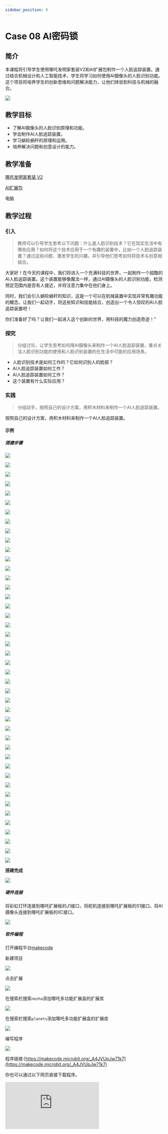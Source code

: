 ```yaml
---
sidebar_position: 9
---
```


# Case 08 AI密码锁


## 简介

本课程将引导学生使用哪吒发明家套装V2和AI扩展包制作一个人脸追踪装置。通过结合机械设计和人工智能技术，学生将学习如何使用AI摄像头的人脸识别功能。这个项目将培养学生的创新思维和问题解决能力，让他们体验到科技与机械的融合。

![](./images/ai-accessories-pack-case-01-01.png)

## 教学目标

- 了解AI摄像头的人脸识别原理和功能。
- 学会制作AI人脸追踪装置。
- 学习蜗轮蜗杆的原理和运用。
- 培养解决问题和创意设计的能力。

## 教学准备

[哪吒发明家套装 V2](https://www.elecfreaks.com/nezha-inventor-s-kit-v2-for-micro-bit.html)

[AI扩展包](https://www.elecfreaks.com/nezha-inventor-s-kit-v2-for-micro-bit.html)

电脑

## 教学过程

### 引入

>教师可以引导学生思考以下问题：什么是人脸识别技术？它在现实生活中有哪些应用？如何将这个技术应用于一个有趣的装置中，比如一个人脸追踪装置？通过这些问题，激发学生的兴趣，并引导他们思考如何将技术与创意相结合。

大家好！在今天的课程中，我们将进入一个充满科技的世界，一起制作一个超酷的AI人脸追踪装置。这个装置能够像魔法一样，通过AI摄像头的人脸识别功能，检测预定范围内是否有人接近，并将注意力集中在他们身上。

同时，我们会引入蜗轮蜗杆的知识，这是一个可以在机械装置中实现非常有趣功能的概念。让我们一起动手，将这些知识和技能结合，创造出一个令人惊叹的AI人脸追踪装置吧！

你们准备好了吗？让我们一起进入这个创新的世界，用科技的魔力创造奇迹！"

### 探究

>分组讨论，让学生思考如何用AI摄像头来制作一个AI人脸追踪装置，重点关注人脸识别功能的使用和人脸识别装置的在生活中可能的应用场景。

- 人脸识别技术是如何工作的？它如何识别人的脸部？
- AI人脸追踪装置如何工作？
- AI人脸追踪装置如何工作？
- 这个装置有什么实际应用？

### 实践

>分组动手，按照自己的设计方案，用积木材料来制作一个AI人脸追踪装置。

按照自己的设计方案，用积木材料来制作一个AI人脸追踪装置。

#### 示例

##### 搭建步骤

![](./images/ai-accessories-pack-step-08-01.png)

![](./images/ai-accessories-pack-step-08-02.png)

![](./images/ai-accessories-pack-step-08-03.png)

![](./images/ai-accessories-pack-step-08-04.png)

![](./images/ai-accessories-pack-step-08-05.png)

![](./images/ai-accessories-pack-step-08-06.png)

![](./images/ai-accessories-pack-step-08-07.png)

![](./images/ai-accessories-pack-step-08-08.png)

![](./images/ai-accessories-pack-step-08-09.png)

![](./images/ai-accessories-pack-step-08-10.png)

![](./images/ai-accessories-pack-step-08-11.png)

![](./images/ai-accessories-pack-step-08-12.png)

![](./images/ai-accessories-pack-step-08-13.png)

![](./images/ai-accessories-pack-step-08-14.png)

![](./images/ai-accessories-pack-step-08-15.png)

![](./images/ai-accessories-pack-step-08-16.png)

![](./images/ai-accessories-pack-step-08-17.png)

![](./images/ai-accessories-pack-step-08-18.png)

![](./images/ai-accessories-pack-step-08-19.png)

![](./images/ai-accessories-pack-step-08-20.png)

![](./images/ai-accessories-pack-step-08-21.png)

![](./images/ai-accessories-pack-step-08-22.png)

![](./images/ai-accessories-pack-step-08-23.png)

![](./images/ai-accessories-pack-step-08-24.png)

![](./images/ai-accessories-pack-step-08-25.png)

![](./images/ai-accessories-pack-step-08-26.png)

![](./images/ai-accessories-pack-step-08-27.png)

![](./images/ai-accessories-pack-step-08-28.png)

![](./images/ai-accessories-pack-step-08-29.png)

![](./images/ai-accessories-pack-step-08-30.png)

![](./images/ai-accessories-pack-step-08-31.png)

![](./images/ai-accessories-pack-step-08-32.png)

![](./images/ai-accessories-pack-step-08-33.png)

![](./images/ai-accessories-pack-step-08-34.png)

![](./images/ai-accessories-pack-step-08-35.png)

![](./images/ai-accessories-pack-step-08-36.png)

![](./images/ai-accessories-pack-step-08-37.png)

![](./images/ai-accessories-pack-step-08-38.png)

![](./images/ai-accessories-pack-step-08-39.png)

![](./images/ai-accessories-pack-step-08-40.png)

![](./images/ai-accessories-pack-step-08-41.png)

![](./images/ai-accessories-pack-step-08-42.png)

![](./images/ai-accessories-pack-step-08-43.png)

![](./images/ai-accessories-pack-step-08-44.png)


**搭建完成**

![](./images/ai-accessories-pack-case-01-01.png)

##### 硬件连接

将彩虹灯环连接到哪吒扩展板的J1接口，将舵机连接到哪吒扩展板的S1接口，将AI摄像头连接到哪吒扩展板的IIC接口。

 ![](./images/ai-accessories-pack-case-08-02.png)

##### 软件编程

打开编程平台[makecode](https://makecode.microbit.org/#)

新建项目

![](./images/ai-accessories-pack-case-01-03.png)

点击扩展

![](./images/ai-accessories-pack-case-01-04.png)

在搜索栏搜索`nezha`添加哪吒多功能扩展盒的扩展库

![](./images/ai-accessories-pack-case-01-06.png)

在搜索栏搜索`planets`添加哪吒多功能扩展盒的扩展库

![](./images/ai-accessories-pack-case-01-07.png)

编写程序

![](./images/ai-accessories-pack-case-08-08.png)


程序链接:[https://makecode.microbit.org/_A4JVUpJw71k7](https://makecode.microbit.org/_A4JVUpJw71k7)

你也可以通过以下网页直接下载程序。

<div
    style={{
        position: 'relative',
        paddingBottom: '60%',
        overflow: 'hidden',
    }}
>
    <iframe
        src="https://makecode.microbit.org/_A4JVUpJw71k7"
        frameborder="0"
        sandbox="allow-popups allow-forms allow-scripts allow-same-origin"
        style={{
            position: 'absolute',
            width: '100%',
            height: '100%',
        }}
    />
</div>


### 展示

>分组展示，让每组的机器人在横杆上做引体向上运动，并用计时器记录时间，比较各组的成果和效果。

#### 示例案例效果

按下micro:bit上的A键，机器人开始做引体向上运动，按下micro:bit上的B键，机器人停止做引体向上运动。

![](./images/ai-accessories-pack-case-01.gif)

### 反思

>分组分享，让每组的学生分享自己的制作过程和心得，总结自己遇到的问题和解决办法，评价自己的优点和不足。
